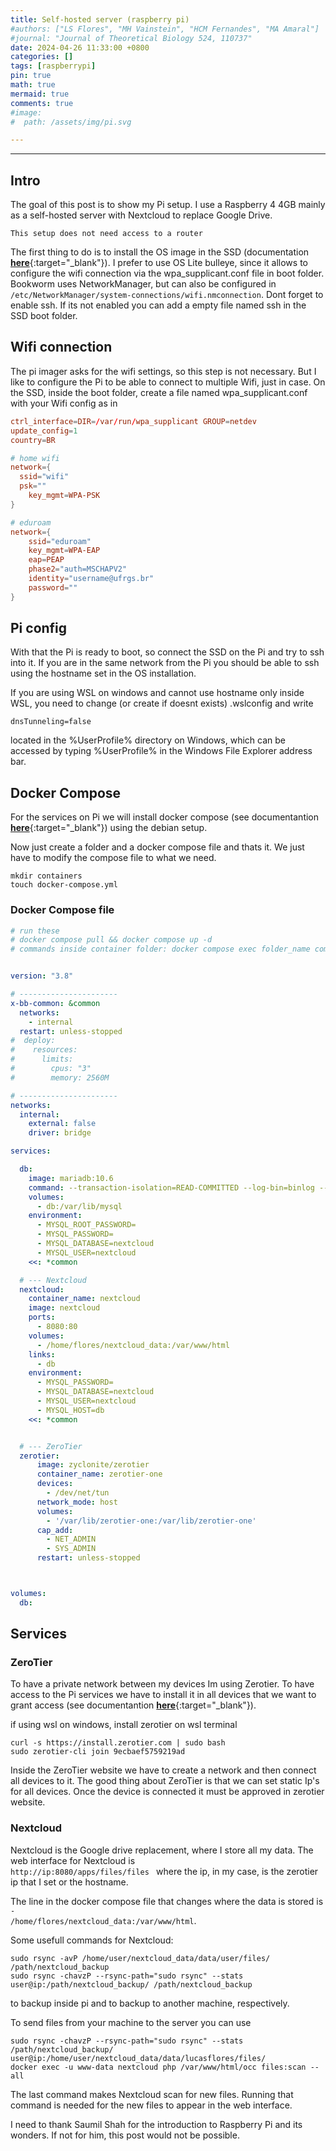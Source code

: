 ```yaml
---
title: Self-hosted server (raspberry pi)
#authors: ["LS Flores", "MH Vainstein", "HCM Fernandes", "MA Amaral"]
#journal: "Journal of Theoretical Biology 524, 110737"
date: 2024-04-26 11:33:00 +0800
categories: []
tags: [raspberrypi]
pin: true
math: true
mermaid: true
comments: true
#image:
#  path: /assets/img/pi.svg

---
```

<hr>

## Intro

The goal of this post is to show my Pi setup. I use a Raspberry 4 4GB mainly as a self-hosted server with Nextcloud to replace Google Drive. 

```
This setup does not need access to a router 
```

The first thing to do is to install the OS image in the SSD (documentation [**here**](https://www.raspberrypi.com/documentation/computers/getting-started.html#install-using-imager){:target="_blank"}).
I prefer to use OS Lite bulleye, since it allows to configure the wifi connection via the wpa_supplicant.conf file in boot folder. Bookworm uses NetworkManager, but can also be configured in <code class="language-plaintext highlighter-rouge">/etc/NetworkManager/system-connections/wifi.nmconnection</code>.
Dont forget to enable ssh. If its not enabled you can add a empty file named ssh in the SSD boot folder.

## Wifi connection

The pi imager asks for the wifi settings, so this step is not necessary.
But I like to configure the Pi to be able to connect to multiple Wifi, just in case.
On the SSD, inside the boot folder, create a file named wpa_supplicant.conf with your Wifi config as in

```conf
ctrl_interface=DIR=/var/run/wpa_supplicant GROUP=netdev
update_config=1
country=BR

# home wifi
network={
  ssid="wifi"
  psk=""
	key_mgmt=WPA-PSK
}

# eduroam
network={
	ssid="eduroam"
	key_mgmt=WPA-EAP
	eap=PEAP
	phase2="auth=MSCHAPV2"
	identity="username@ufrgs.br"
	password=""
}
```
  
## Pi config

With that the Pi is ready to boot, so connect the SSD on the Pi and try to ssh into it.
If you are in the same network from the Pi you should be able to ssh using the hostname set in the OS installation. 

If you are using WSL on windows and cannot use hostname only inside WSL, you need to change (or create if doesnt exists) .wslconfig and write

```
dnsTunneling=false
``` 

located in the %UserProfile% directory on Windows, which can be accessed by typing %UserProfile% in the Windows File Explorer address bar.

## Docker Compose

For the services on Pi we will install docker compose (see documentantion [**here**](https://docs.docker.com/desktop/install/linux-install/){:target="_blank"}) using the debian setup.

Now just create a folder and a docker compose file and thats it. We just have to modify the compose file to what we need.

```
mkdir containers
touch docker-compose.yml
```

### Docker Compose file

```yml
# run these
# docker compose pull && docker compose up -d
# commands inside container folder: docker compose exec folder_name command


version: "3.8"

# ----------------------
x-bb-common: &common
  networks:
    - internal
  restart: unless-stopped
#  deploy:
#    resources:
#      limits:
#        cpus: "3"
#        memory: 2560M

# ----------------------
networks:
  internal:
    external: false
    driver: bridge

services:

  db:
    image: mariadb:10.6
    command: --transaction-isolation=READ-COMMITTED --log-bin=binlog --binlog-format=ROW
    volumes:
      - db:/var/lib/mysql
    environment:
      - MYSQL_ROOT_PASSWORD=
      - MYSQL_PASSWORD=
      - MYSQL_DATABASE=nextcloud
      - MYSQL_USER=nextcloud
    <<: *common

  # --- Nextcloud
  nextcloud:
    container_name: nextcloud
    image: nextcloud
    ports:
      - 8080:80
    volumes:
      - /home/flores/nextcloud_data:/var/www/html
    links:
      - db
    environment:
      - MYSQL_PASSWORD=
      - MYSQL_DATABASE=nextcloud
      - MYSQL_USER=nextcloud
      - MYSQL_HOST=db
    <<: *common


  # --- ZeroTier
  zerotier:
      image: zyclonite/zerotier
      container_name: zerotier-one
      devices:
        - /dev/net/tun
      network_mode: host
      volumes:
        - '/var/lib/zerotier-one:/var/lib/zerotier-one'
      cap_add:
        - NET_ADMIN
        - SYS_ADMIN
      restart: unless-stopped



volumes:
  db:
```

## Services

### ZeroTier

To have a private network between my devices Im using Zerotier.
To have access to the Pi services we have to install it in all devices that we want to grant access (see documentantion [**here**](https://docs.zerotier.com/start){:target="_blank"}).

if using wsl on windows, install zerotier on wsl terminal
```
curl -s https://install.zerotier.com | sudo bash
sudo zerotier-cli join 9ecbaef5759219ad
```

Inside the ZeroTier website we have to create a network and then connect all devices to it.
The good thing about ZeroTier is that we can set static Ip's for all devices.
Once the device is connected it must be approved in zerotier website.


		
			

### Nextcloud

Nextcloud is the Google drive replacement, where I store all my data.
The web interface for Nextcloud is <code class="language-plaintext highlighter-rouge"> http://ip:8080/apps/files/files </code> where the ip, in my case, is the zerotier ip that I set or the hostname.

The line in the docker compose file that changes where the data is stored is <code class="language-plaintext highlighter-rouge">- /home/flores/nextcloud_data:/var/www/html</code>.
      

Some usefull commands for Nextcloud:


```
sudo rsync -avP /home/user/nextcloud_data/data/user/files/ /path/nextcloud_backup 
sudo rsync -chavzP --rsync-path="sudo rsync" --stats user@ip:/path/nextcloud_backup/ /path/nextcloud_backup
```

to backup inside pi and to backup to another machine, respectively. 

To send files from your machine to the server you can use

```
sudo rsync -chavzP --rsync-path="sudo rsync" --stats /path/nextcloud_backup/ user@ip:/home/user/nextcloud_data/data/lucasflores/files/
docker exec -u www-data nextcloud php /var/www/html/occ files:scan --all
```

The last command makes Nextcloud scan for new files. Running that command is needed for the new files to appear in the web interface. 





I need to thank Saumil Shah for the introduction to Raspberry Pi and its wonders. If not for him, this post would not be possible.